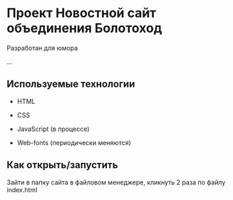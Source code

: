 # Проект Новостной сайт объединения Болотоход

Разработан для юмора

…

## Используемые технологии

* HTML

* CSS

* JavaScript (в процессе)

* Web-fonts (периодически меняются)

## Как открыть/запустить

Зайти в папку сайта в файловом менеджере, кликнуть 2 раза по файлу index.html
